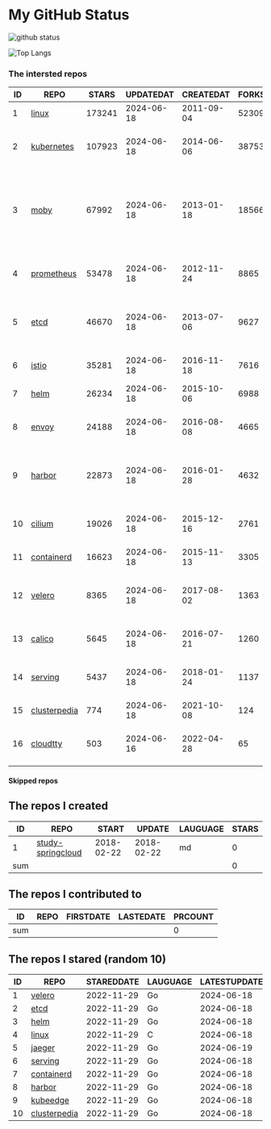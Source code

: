 # My GitHub Status

<img src="https://github-readme-stats-1.yihong0618.vercel.app/api?username=daoqingniu&show_icons=true&&&hide_title=true&count_private=true" alt="github status" />

![Top Langs](https://github-readme-stats-1.yihong0618.vercel.app/api/top-langs/?username=daoqingniu&layout=compact)

<!--START_SECTION:github_repos-->
### The intersted repos
| ID |                              REPO                               | STARS  | UPDATEDAT  | CREATEDAT  | FORKSCOUNT |                                                DESCRIPTIONS                                                |
|----|-----------------------------------------------------------------|--------|------------|------------|------------|------------------------------------------------------------------------------------------------------------|
|  1 | [linux](https://github.com/torvalds/linux)                      | 173241 | 2024-06-18 | 2011-09-04 |      52309 | Linux kernel source tree                                                                                   |
|  2 | [kubernetes](https://github.com/kubernetes/kubernetes)          | 107923 | 2024-06-18 | 2014-06-06 |      38753 | Production-Grade Container Scheduling and Management                                                       |
|  3 | [moby](https://github.com/moby/moby)                            |  67992 | 2024-06-18 | 2013-01-18 |      18566 | The Moby Project - a collaborative project for the container ecosystem to assemble container-based systems |
|  4 | [prometheus](https://github.com/prometheus/prometheus)          |  53478 | 2024-06-18 | 2012-11-24 |       8865 | The Prometheus monitoring system and time series database.                                                 |
|  5 | [etcd](https://github.com/etcd-io/etcd)                         |  46670 | 2024-06-18 | 2013-07-06 |       9627 | Distributed reliable key-value store for the most critical data of a distributed system                    |
|  6 | [istio](https://github.com/istio/istio)                         |  35281 | 2024-06-18 | 2016-11-18 |       7616 | Connect, secure, control, and observe services.                                                            |
|  7 | [helm](https://github.com/helm/helm)                            |  26234 | 2024-06-18 | 2015-10-06 |       6988 | The Kubernetes Package Manager                                                                             |
|  8 | [envoy](https://github.com/envoyproxy/envoy)                    |  24188 | 2024-06-18 | 2016-08-08 |       4665 | Cloud-native high-performance edge/middle/service proxy                                                    |
|  9 | [harbor](https://github.com/goharbor/harbor)                    |  22873 | 2024-06-18 | 2016-01-28 |       4632 | An open source trusted cloud native registry project that stores, signs, and scans content.                |
| 10 | [cilium](https://github.com/cilium/cilium)                      |  19026 | 2024-06-18 | 2015-12-16 |       2761 | eBPF-based Networking, Security, and Observability                                                         |
| 11 | [containerd](https://github.com/containerd/containerd)          |  16623 | 2024-06-18 | 2015-11-13 |       3305 | An open and reliable container runtime                                                                     |
| 12 | [velero](https://github.com/vmware-tanzu/velero)                |   8365 | 2024-06-18 | 2017-08-02 |       1363 | Backup and migrate Kubernetes applications and their persistent volumes                                    |
| 13 | [calico](https://github.com/projectcalico/calico)               |   5645 | 2024-06-18 | 2016-07-21 |       1260 | Cloud native networking and network security                                                               |
| 14 | [serving](https://github.com/knative/serving)                   |   5437 | 2024-06-18 | 2018-01-24 |       1137 | Kubernetes-based, scale-to-zero, request-driven compute                                                    |
| 15 | [clusterpedia](https://github.com/clusterpedia-io/clusterpedia) |    774 | 2024-06-18 | 2021-10-08 |        124 | The Encyclopedia of Kubernetes clusters                                                                    |
| 16 | [cloudtty](https://github.com/cloudtty/cloudtty)                |    503 | 2024-06-16 | 2022-04-28 |         65 | A Friendly Kubernetes CloudShell (Web Terminal) !                                                          |



#### Skipped repos
<!--END_SECTION:github_repos-->

<!--START_SECTION:my_github-->
## The repos I created
| ID  |                                 REPO                                 |   START    |   UPDATE   | LAUGUAGE | STARS |
|-----|----------------------------------------------------------------------|------------|------------|----------|-------|
|   1 | [study-springcloud](https://github.com/daoqingniu/study-springcloud) | 2018-02-22 | 2018-02-22 | md       |     0 |
| sum |                                                                      |            |            |          |     0 |

## The repos I contributed to
| ID  | REPO | FIRSTDATE | LASTEDATE | PRCOUNT |
|-----|------|-----------|-----------|---------|
| sum |      |           |           |       0 |

## The repos I stared (random 10)
| ID |                              REPO                               | STAREDDATE | LAUGUAGE | LATESTUPDATE |
|----|-----------------------------------------------------------------|------------|----------|--------------|
|  1 | [velero](https://github.com/vmware-tanzu/velero)                | 2022-11-29 | Go       | 2024-06-18   |
|  2 | [etcd](https://github.com/etcd-io/etcd)                         | 2022-11-29 | Go       | 2024-06-18   |
|  3 | [helm](https://github.com/helm/helm)                            | 2022-11-29 | Go       | 2024-06-18   |
|  4 | [linux](https://github.com/torvalds/linux)                      | 2022-11-29 | C        | 2024-06-18   |
|  5 | [jaeger](https://github.com/jaegertracing/jaeger)               | 2022-11-29 | Go       | 2024-06-19   |
|  6 | [serving](https://github.com/knative/serving)                   | 2022-11-29 | Go       | 2024-06-18   |
|  7 | [containerd](https://github.com/containerd/containerd)          | 2022-11-29 | Go       | 2024-06-18   |
|  8 | [harbor](https://github.com/goharbor/harbor)                    | 2022-11-29 | Go       | 2024-06-18   |
|  9 | [kubeedge](https://github.com/kubeedge/kubeedge)                | 2022-11-29 | Go       | 2024-06-18   |
| 10 | [clusterpedia](https://github.com/clusterpedia-io/clusterpedia) | 2022-11-29 | Go       | 2024-06-18   |

<!--END_SECTION:my_github-->

